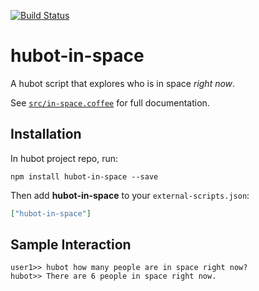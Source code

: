 [![Build Status](https://travis-ci.org/frankiethekneeman/hubot-in-space.svg?branch=master)](https://travis-ci.org/frankiethekneeman/hubot-in-space)

# hubot-in-space

A hubot script that explores who is in space *right now*.

See [`src/in-space.coffee`](src/in-space.coffee) for full documentation.

## Installation

In hubot project repo, run:

`npm install hubot-in-space --save`

Then add **hubot-in-space** to your `external-scripts.json`:

```json
["hubot-in-space"]
```

## Sample Interaction

```
user1>> hubot how many people are in space right now?
hubot>> There are 6 people in space right now.
```
